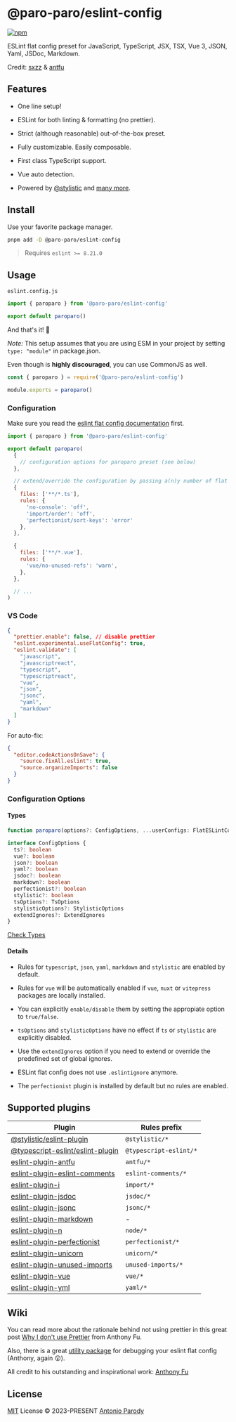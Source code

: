 # @paro-paro/eslint-config 

[![npm](https://img.shields.io/npm/v/@paro-paro/eslint-config.svg?color=a1b858)](https://npmjs.com/package/@paro-paro/eslint-config)

ESLint flat config preset for JavaScript, TypeScript, JSX, TSX, Vue 3, JSON, Yaml, JSDoc, Markdown.

Credit: [sxzz](https://github.com/sxzz/eslint-config) & [antfu](https://github.com/antfu/eslint-config) 

## Features

* One line setup!

* ESLint for both linting & formatting (no prettier).

* Strict (although reasonable) out-of-the-box preset.

* Fully customizable. Easily composable.

* First class TypeScript support.

* Vue auto detection.

* Powered by [@stylistic](https://eslint.style/) and [many more](https://github.com/paro-paro/eslint-config#supported-plugins).

## Install

Use your favorite package manager.

```bash
pnpm add -D @paro-paro/eslint-config
``` 

> Requires `eslint >= 8.21.0`

## Usage

`eslint.config.js`

```js
import { paroparo } from '@paro-paro/eslint-config'

export default paroparo()
```

And that's it! :muscle:

*Note:* This setup assumes that you are using ESM in your project by setting `type: "module"` in package.json.

Even though is **highly discouraged**, you can use CommonJS as well.

```js
const { paroparo } = require('@paro-paro/eslint-config')

module.exports = paroparo()
```

### Configuration

Make sure you read the [eslint flat config documentation](https://eslint.org/docs/latest/use/configure/configuration-files-new) first.

```js
import { paroparo } from '@paro-paro/eslint-config'

export default paroparo(
  {
    // configuration options for paroparo preset (see below)
  },

  // extend/override the configuration by passing a(n)y number of flat config objects
  {
    files: ['**/*.ts'],
    rules: {
      'no-console': 'off',
      'import/order': 'off',
      'perfectionist/sort-keys': 'error'
    },
  },

  {
    files: ['**/*.vue'],
    rules: {
      'vue/no-unused-refs': 'warn',
    },
  },

  // ...
)
```

### VS Code

```json
{
  "prettier.enable": false, // disable prettier
  "eslint.experimental.useFlatConfig": true,
  "eslint.validate": [
    "javascript",
    "javascriptreact",
    "typescript",
    "typescriptreact",
    "vue",
    "json",
    "jsonc",
    "yaml",
    "markdown"
  ]
}
```

For auto-fix:

```json
{
  "editor.codeActionsOnSave": {
    "source.fixAll.eslint": true,
    "source.organizeImports": false
  }
}
```

### Configuration Options

#### Types

```ts
function paroparo(options?: ConfigOptions, ...userConfigs: FlatESLintConfigItem[]): FlatESLintConfigItem[]

interface ConfigOptions {
  ts?: boolean
  vue?: boolean
  json?: boolean
  yaml?: boolean
  jsdoc?: boolean
  markdown?: boolean
  perfectionist?: boolean
  stylistic?: boolean
  tsOptions?: TsOptions
  stylisticOptions?: StylisticOptions
  extendIgnores?: ExtendIgnores
}
```

[Check Types](https://github.com/paro-paro/eslint-config/blob/main/src/types.ts)

#### Details

* Rules for `typescript`, `json`, `yaml`, `markdown` and `stylistic` are enabled by default. 

* Rules for `vue` will be automatically enabled if `vue`, `nuxt` or `vitepress` packages are locally installed.

* You can explicitly `enable/disable` them by setting the appropiate option to `true/false`.

* `tsOptions` and `stylisticOptions` have no effect if `ts` or `stylistic` are explicitly disabled.

* Use the `extendIgnores` option if you need to extend or override the predefined set of global ignores.

* ESLint flat config does not use `.eslintignore` anymore.

* The `perfectionist` plugin is installed by default but no rules are enabled.

## Supported plugins

| Plugin | Rules prefix |
| --- | --- | 
| [@stylistic/eslint-plugin](https://eslint.style)                                            | `@stylistic/*` |
| [@typescript-eslint/eslint-plugin](https://typescript-eslint.io)                            | `@typescript-eslint/*` |
| [eslint-plugin-antfu](https://github.com/antfu/eslint-plugin-antfu)                         | `antfu/*` |
| [eslint-plugin-eslint-comments](https://mysticatea.github.io/eslint-plugin-eslint-comments) | `eslint-comments/*` |
| [eslint-plugin-i](https://github.com/un-es/eslint-plugin-i)                                 | `import/*` |
| [eslint-plugin-jsdoc](https://github.com/gajus/eslint-plugin-jsdoc)                         | `jsdoc/*` |
| [eslint-plugin-jsonc](https://github.com/ota-meshi/eslint-plugin-jsonc)                     | `jsonc/*` |
| [eslint-plugin-markdown](https://github.com/eslint/eslint-plugin-markdown)                  | - |
| [eslint-plugin-n](https://github.com/eslint-community/eslint-plugin-n )                     | `node/*` |
| [eslint-plugin-perfectionist](https://eslint-plugin-perfectionist.azat.io)                  | `perfectionist/*` |
| [eslint-plugin-unicorn](https://github.com/sindresorhus/eslint-plugin-unicorn)              | `unicorn/*` |
| [eslint-plugin-unused-imports](https://github.com/sweepline/eslint-plugin-unused-imports)   | `unused-imports/*` |
| [eslint-plugin-vue](https://eslint.vuejs.org)                                               | `vue/*` |
| [eslint-plugin-yml](https://github.com/ota-meshi/eslint-plugin-yml)                         | `yaml/*` |

## Wiki

You can read more about the rationale behind not using prettier in this great post [Why I don't use Prettier](https://antfu.me/posts/why-not-prettier) from Anthony Fu.

Also, there is a great [utility package](https://www.npmjs.com/package/eslint-flat-config-viewer) for debugging your eslint flat config (Anthony, again :astonished:).

All credit to his outstanding and inspirational work: [Anthony Fu](https://github.com/antfu)

## License

[MIT](./LICENSE) License &copy; 2023-PRESENT [Antonio Parody](https://github.com/paro-paro)
